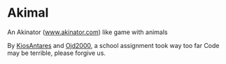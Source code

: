 # Akimal
An Akinator (www.akinator.com) like game with animals

By [KiosAntares](http://github.com/KiosAntares) and [Ojd2000](http://github.com/Ojd2000), a school assignment took way too far
Code may be terrible, please forgive us.
